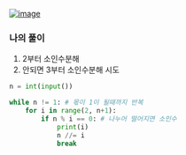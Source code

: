 [![image](https://user-images.githubusercontent.com/69138191/202888659-c34536d8-cde9-4fb9-8958-55a261fce80a.png)](https://www.acmicpc.net/problem/11653)
### 나의 풀이
1. 2부터 소인수분해
2. 안되면 3부터 소인수분해 시도
```python
n = int(input())

while n != 1: # 몫이 1이 될때까지 반복
    for i in range(2, n+1):
        if n % i == 0: # 나누어 떨어지면 소인수
            print(i)
            n //= i
            break
```
